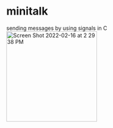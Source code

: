 # minitalk
sending messages by using signals in C
<img width="237" alt="Screen Shot 2022-02-16 at 2 29 38 PM" src="https://user-images.githubusercontent.com/99796165/154255994-c8953058-f1c6-4c67-bebb-e05f7a4c7ef2.png">
